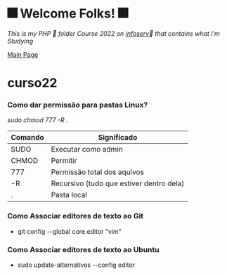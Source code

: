 # :fireworks: **Welcome Folks!** :fireworks:
*This is my PHP :elephant: folder Course 2022 on [infoserv](http://www.escolainfoserv.com.br/):eyes:
 that contains what I'm Studying* 
 
 [Main Page](https://github.com/OdairPanizziJunior)

# curso22

### Como dar permissão para pastas Linux?

*sudo chmod 777 -R .*

| Comando | Significado | 
|--- |--- |
| SUDO | Executar como admin |  
|CHMOD | Permitir |
|777 | Permissão total dos aquivos|
|-R | Recursivo (tudo que estiver dentro dela)|
|. |Pasta local|

### Como Associar editores de texto ao Git
* git config --global core.editor "vim"

### Como Associar editores de texto ao Ubuntu
* sudo update-alternatives --config editor

